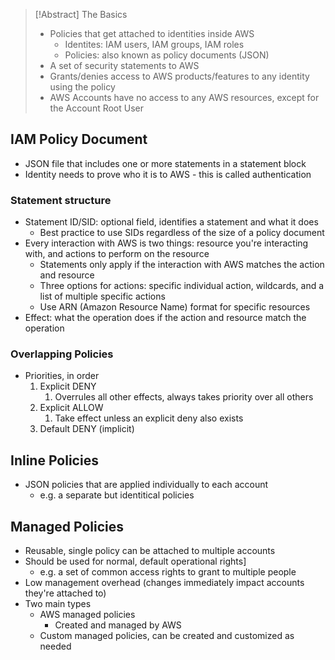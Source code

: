 >[!Abstract] The Basics
>- Policies that get attached to identities inside AWS
>	- Identites: IAM users, IAM groups, IAM roles
>	- Policies: also known as policy documents (JSON)
>- A set of security statements to AWS
>- Grants/denies access to AWS products/features to any identity using the policy
>- AWS Accounts have no access to any AWS resources, except for the Account Root User

## IAM Policy Document

- JSON file that includes one or more statements in a statement block
- Identity needs to prove who it is to AWS - this is called authentication

### Statement structure
- Statement ID/SID: optional field, identifies a statement and what it does
	- Best practice to use SIDs regardless of the size of a policy document
- Every interaction with AWS is two things: resource you're interacting with, and actions to perform on the resource
	- Statements only apply if the interaction with AWS matches the action and resource
	- Three options for actions: specific individual action, wildcards, and a list of multiple specific actions
	- Use ARN (Amazon Resource Name) format for specific resources
- Effect: what the operation does if the action and resource match the operation

### Overlapping Policies

- Priorities, in order
	1. Explicit DENY
		1. Overrules all other effects, always takes priority over all others
	2. Explicit ALLOW
		1. Take effect unless an explicit deny also exists
	3. Default DENY (implicit)

## Inline Policies

- JSON policies that are applied individually to each account
	- e.g. a separate but identitical policies

## Managed Policies

- Reusable, single policy can be attached to multiple accounts
- Should be used for normal, default operational rights]
	- e.g. a set of common access rights to grant to multiple people
- Low management overhead (changes immediately impact accounts they're attached to)
- Two main types
	- AWS managed policies
		- Created and managed by AWS
	- Custom managed policies, can be created and customized as needed